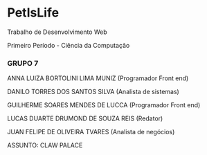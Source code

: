 # PetIsLife
Trabalho de Desenvolvimento Web

Primeiro Período - Ciência da Computação

### GRUPO 7

ANNA LUIZA BORTOLINI LIMA MUNIZ (Programador Front end)

DANILO TORRES DOS SANTOS SILVA (Analista de sistemas)

GUILHERME SOARES MENDES DE LUCCA (Programador Front end)

LUCAS DUARTE DRUMOND DE SOUZA REIS (Redator)

JUAN FELIPE DE OLIVEIRA TVARES (Analista de negócios)

ASSUNTO: CLAW PALACE
